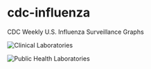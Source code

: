 # cdc-influenza
CDC Weekly U.S. Influenza Surveillance Graphs

![Clinical Laboratories](https://www.cdc.gov/flu/weekly/WeeklyArchives2022-2023/images/WHONPHL32_small.gif?raw=true)

![Public Health Laboratories](https://www.cdc.gov/flu/weekly/weeklyarchives2022-2023/images/WHOPHL32_small.gif?raw=true)
        